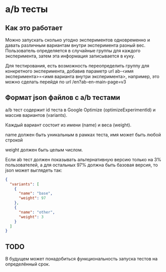 # a/b тесты

## Как это работает

Можно запускать сколько угодно экспериментов одновременно и 
давать различным вариантам внутри эксперимента разный вес.
Пользователь определяется в случайные группы для каждого эксперимента, затем эта информация записывается в куку.

Для тестирования, есть возможность переопределить группу для конкретного эксперимента, добавив параметр url
ab-<имя эксперимента>=<имя варианта внутри эксперимента>, например, это можно сделать перейдя по url
/en?ab-en-main-page=v3

## Формат json файлов с a/b тестами

a/b тест содержит id теста в Google Optimize (optimizeExperimentId) 
и массив вариантов (variants).

Каждый вариант состоит из имени (name) и веса (weight).

name должен быть уникальным в рамках теста, имя может быть любой строкой

weight должен быть целым числом.

Если ab тест должен показывать альтернативную версию только на 3% пользователей, а для остальных 97% должна быть базовая версия, то json может выглядеть так:
```json
{
  "variants": [
    {
      "name": "base",
      "weight": 97
    },
    {
      "name": "other",
      "weight": 3
    }
  ]
}

```

## TODO

В будущем может понадобиться функциональность запуска тестов на определённый срок.
